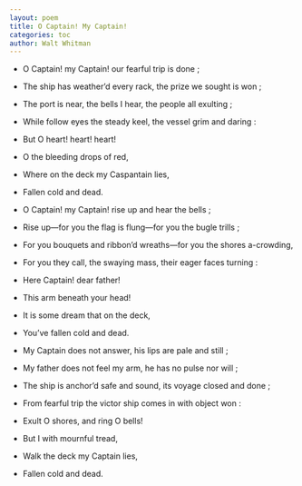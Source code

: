 ```yaml
---
layout: poem
title: O Captain! My Captain!
categories: toc
author: Walt Whitman
---
```



- O Captain! my Captain! our fearful trip is done ; 
- The ship has weather’d every rack, the prize we sought is won ;
- The port is near, the bells I hear, the people all exulting ;
- While follow eyes the steady keel, the vessel grim and daring : 
- <span class="indent-1">But O heart! heart! heart!</span>
- <span class="indent-2">O the bleeding drops of red,</span> 
- <span class="indent-3">Where on the deck my Caspantain lies,</span> 
- <span class="indent-4">Fallen cold and dead.</span>


- O Captain! my Captain! rise up and hear the bells ; 
- Rise up—for you the flag is flung—for you the bugle trills ;
- For you bouquets and ribbon’d wreaths—for you the shores a-crowding,
- For you they call, the swaying mass, their eager faces turning :
- <span class="indent-1">Here Captain! dear father!</span>
- <span class="indent-2">This arm beneath your head!</span>
- <span class="indent-3">It is some dream that on the deck,</span>
- <span class="indent-4">You’ve fallen cold and dead.</span>


- My Captain does not answer, his lips are pale and still ;
- My father does not feel my arm, he has no pulse nor will ;
- The ship is anchor’d safe and sound, its voyage closed and done ;
- From fearful trip the victor ship comes in with object won :
- <span class="indent-1">Exult O shores, and ring O bells!</span>
- <span class="indent-2">But I with mournful tread,</span>
- <span class="indent-3">Walk the deck my Captain lies,</span>
- <span class="indent-4">Fallen cold and dead.</span>
